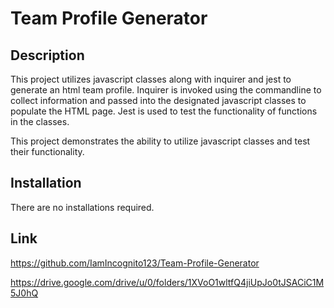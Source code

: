 # Team Profile Generator

## Description
This project utilizes javascript classes along with inquirer and jest to generate an html team profile. Inquirer is invoked using the commandline to collect information and passed into the designated javascript classes to populate the HTML page. Jest is used to test the functionality of functions in the classes.

This project demonstrates the ability to utilize javascript classes and test their functionality. 

## Installation

There are no installations required.

## Link

https://github.com/IamIncognito123/Team-Profile-Generator

https://drive.google.com/drive/u/0/folders/1XVoO1wltfQ4jiUpJo0tJSACiC1M5J0hQ
